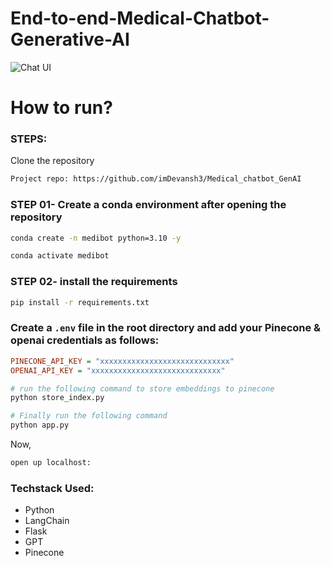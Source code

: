 # End-to-end-Medical-Chatbot-Generative-AI
![Chat UI](https://github.com/imDevansh3/Medical_chatbot_GenAI/blob/main/images/Screenshot%202025-07-18%20at%201.27.03%E2%80%AFPM%20copy.png)

# How to run?
### STEPS:

Clone the repository

```bash
Project repo: https://github.com/imDevansh3/Medical_chatbot_GenAI
```
### STEP 01- Create a conda environment after opening the repository

```bash
conda create -n medibot python=3.10 -y
```

```bash
conda activate medibot
```


### STEP 02- install the requirements
```bash
pip install -r requirements.txt
```


### Create a `.env` file in the root directory and add your Pinecone & openai credentials as follows:

```ini
PINECONE_API_KEY = "xxxxxxxxxxxxxxxxxxxxxxxxxxxxx"
OPENAI_API_KEY = "xxxxxxxxxxxxxxxxxxxxxxxxxxxxx"
```


```bash
# run the following command to store embeddings to pinecone
python store_index.py
```

```bash
# Finally run the following command
python app.py
```

Now,
```bash
open up localhost:
```


### Techstack Used:

- Python
- LangChain
- Flask
- GPT
- Pinecone
